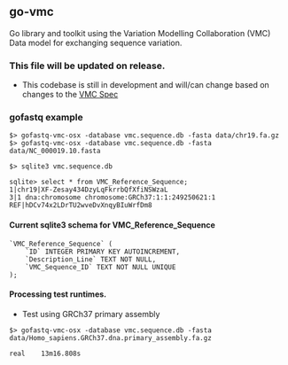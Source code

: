 ## go-vmc
Go library and toolkit using the Variation Modelling Collaboration (VMC) Data model for exchanging sequence variation.

### This file will be updated on release.

* This codebase is still in development and will/can change based on changes to the [VMC Spec](https://docs.google.com/document/d/12E8WbQlvfZWk5NrxwLytmympPby6vsv60RxCeD5wc1E/edit)


### gofastq example

```
$> gofastq-vmc-osx -database vmc.sequence.db -fasta data/chr19.fa.gz
$> gofastq-vmc-osx -database vmc.sequence.db -fasta data/NC_000019.10.fasta

```

```
$> sqlite3 vmc.sequence.db

sqlite> select * from VMC_Reference_Sequence;
1|chr19|XF-Zesay434DzyLqFkrrbQfXfiNSWzaL
3|1 dna:chromosome chromosome:GRCh37:1:1:249250621:1 REF|hDCv74x2LDrTU2wveDvXnqyBIuWrfDm8

```

#### Current sqlite3 schema for VMC_Reference_Sequence

```
`VMC_Reference_Sequence` (
    `ID` INTEGER PRIMARY KEY AUTOINCREMENT,
    `Description_Line` TEXT NOT NULL,
    `VMC_Sequence_ID` TEXT NOT NULL UNIQUE
);
```


#### Processing test runtimes.

* Test using GRCh37 primary assembly

```
$> gofastq-vmc-osx -database vmc.sequence.db -fasta data/Homo_sapiens.GRCh37.dna.primary_assembly.fa.gz

real	13m16.808s
```






